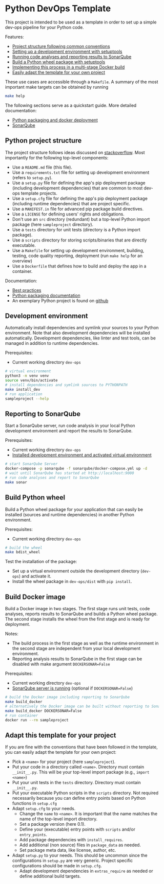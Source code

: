 
# Python DevOps Template

This project is intended to be used as a template in order to set up a simple dev-ops pipeline for your Python code.

Features:

 - [Project structure following common conventions](#python-project-structure)
 - [Setting up a development environment with setuptools](#development-environment)
 - [Running code analyses and reporting results to SonarQube](reporting-to-sonarqube)
 - [Build a Python wheel package with setuptools](#build-python-wheel)
 - [Implementing this process in a multi-stage Docker build](#build-docker-image)
 - [Easily adapt the template for your own project](#adapt-this-template-for-your-project)

These use cases are accessible through a `Makefile`. A summary of the most important make targets can be obtained by running
```bash
make help
```

The following sections serve as a quickstart guide. More detailed documentation:
 - [Python packaging and docker deployment](docs/)
 - [SonarQube](sonarqube/)

## Python project structure

The project structure follows ideas discussed on [stackoverflow](https://stackoverflow.com/questions/193161/what-is-the-best-project-structure-for-a-python-application). Most importantly for the following top-level components:

 - Use a `README.md` file (this file).
 - Use a `requirements.txt` file for setting up development environment (refers to `setup.py`).
 - Use a `setup.py` file for defining the app's pip deployment package (including development dependencies) that are common to most dev-ops template projects. 
 - Use a `setup.cfg` file for defining the app's pip deployment package (including runtime dependencies) that are project specific. 
 - Use a `MANIFEST.in` file for advanced pip package build directives.
 - Use a `LICENSE` for defining users' rights and obligations.
 - Don't use an `src` directory (redundant) but a top-level Python import package (here `sampleproject` directory).
 - Use a `tests` directory for unit tests (directory is a Python import package).
 - Use a `scripts` directory for storing scripts/binaries that are directly executable.
 - Use a `Makefile` for setting up development environment, building, testing, code quality reporting, deployment (run `make help` for an overview)
 - Use a `Dockerfile` that defines how to build and deploy the app in a container.

Documentation:
 
 - [Best practices](https://docs.python-guide.org/writing/structure/)
 - [Python packaging documentation](https://packaging.python.org/guides/distributing-packages-using-setuptools/)
 - An exemplary Python project is found on [github](https://github.com/pypa/sampleproject) 

## Development environment

Automatically install dependencies and symlink your sources to your Python environment.
Note that also development dependencies will be installed automatically.
Development dependencies, like linter and test tools, can be managed in addition to runtime dependencies.

Prerequisites: 
 - Current working directory `dev-ops` 

```bash
# virtual environment
python3 -m venv venv
source venv/bin/activate
# install dependencies and symlink sources to PYTHONPATH
make install_dev 
# run application
sampleproject --help
```
## Reporting to SonarQube

Start a SonarQube server, run code analysis in your local Python development environment and report the results to SonarQube.

Prerequisites: 
 - Current working directory `dev-ops` 
 - [Installed development environment and activated virtual environment](#development-environment)

```bash
# start SonarQube Server
docker-compose -p sonarqube -f sonarqube/docker-compose.yml up -d
# wait until SonarQube has started at http://localhost:9000
# run code analyses and report to SonarQube
make sonar
```

## Build Python wheel

Build a Python wheel package for your application that can easily be installed (sources and runtime dependencies) in another Python environment.

Prerequisites: 
 - Current working directory `dev-ops`

```bash
# build the wheel
make bdist_wheel
```
Test the installation of the package:
 - Set up a virtual environment outside the development directory (`dev-ops`) and activate it. 
 - Install the wheel package in `dev-ops/dist` with `pip install`.

## Build Docker image

Build a Docker image in two stages. The first stage runs unit tests, code analyses, reports results to SonarQube and builds a Python wheel package. The second stage installs the wheel from the first stage and is ready for deployment.

Notes:
 - The build process in the first stage as well as the runtime environment in the second stage are independent from your local development environment.
 - Reporting analysis results to SonarQube in the first stage can be disabled with make argument `DOCKERSONAR=False`

Prerequisites: 
 - Current working directory `dev-ops`
 - [SonarQube server is running](#reporting-to-sonarqube) (optional if `DOCKERSONAR=False`)
```bash
# build the Docker image including reporting to SonarQube
make build_docker
# alternatively the Docker image can be built without reporting to SonarQube
make build_docker DOCKERSONAR=False
# run container
docker run --rm sampleproject
```

## Adapt this template for your project

If you are fine with the conventions that have been followed in the template, you can easily adapt the template for your own project:

 - Pick a `<name>` for your project (here `sampleproject`).
 - Put your code in a directory called `<name>`. Directory must contain `__init__.py`. This will be your top-level import package (e.g., `import <name>`)
 - Put your unit tests in the `tests` directory. Directory must contain `__init__.py`.
 - Put your executable Python scripts in the `scripts` directory. Not required necessarily because you can define entry points based on Python functions in `setup.cfg`
 - Adapt `setup.cfg` to your needs. 
   - Change the `name` to `<name>`. It is important that the name matches the name of the top-level import directory.
   - Set a package version (here 0.1).
   - Define your (executable) entry points with `scripts` and/or `entry_points`.
   - Add package dependencies with `install_requires`.
   - Add additional (non source) files in `package_data` as needed.
   - Set package meta data, like license, author, etc.
- Adapt `setup.py` to your needs. This should be uncommon since the configurations in `setup.py` are very generic. Project specific configurations should be made in `setup.cfg`.
   - Adapt development dependencies in `extras_require` as needed or define additional build targets.

